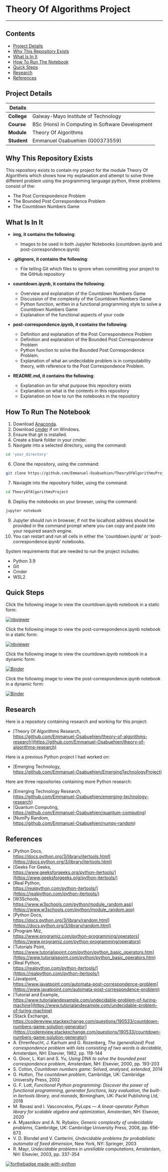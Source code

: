 # Theory Of Algorithms Project

***

## Contents

* [Project Details](#details)
* [Why This Repository Exists](#why) 
* [What Is In It](#what)
* [How To Run The Notebook](#how)
* [Quick Steps](#quick)
* [Research](#research)
* [References](#references)

## Project Details<a name = "details"></a>

| Details   |     |
| --- | --- |
| **College** | Galway-Mayo Institute of Technology|
| **Course** | BSc (Hons) in Computing in Software Development  |
| **Module** |  Theory Of Algorithms |
| **Student** | Emmanuel Osabuehien (G00373559) |

## Why This Repository Exists<a name = "why"></a>

This repository exists to contain my project for the module Theory Of Algorithms which shows how my explanation and attempt to solve three different problem using the programming language python, these problems consist of the:

- The Post Correspondence Problem
- The Bounded Post Correspondence Problem
- The Countdown Numbers Game

## What Is In It<a name = "what"></a>

- **img, it contains the following**:
    - Images to be used in both Jupyter Notebooks (countdown.ipynb and post-correspondence.ipynb)

- **.gitignore, it contains the following**:
    - File telling Git which files to ignore when committing your project to the GitHub repository

- **countdown.ipynb, it contains the following**:
    - Overview and explanation of the Countdown Numbers Game
    - Discussion of the complexity of the Countdown Numbers Game
    - Python function, written in a functional programming style to solve a Countdown Numbers Game
    - Explanation of the functional aspects of your code

- **post-correspondence.ipynb, it contains the following**:
    - Definition and explanation of the Post Correspondence Problem
    - Definition and explanation of the Bounded Post Correspondence Problem
    - Python function to solve the Bounded Post Correspondence Problem.
    - Explanation of what an undecidable problem is in computability theory, with reference to the Post Correspondence Problem.
    
- **README.md, it contains the following**:
    - Explanation on for what purpose this repository exists
    - Explanation on what is the contents in this repository
    - Explanation on how to run the notebooks in the repository

## How To Run The Notebook<a name = "how"></a>

1) Download [Anaconda]().
2) Download [cmder]() if on Windows.
3) Ensure that git is installed.
4) Create a blank folder in your cmder.
5) Navigate into a selected directory, using the command:
```bash
cd 'your_directory'
```
6) Clone the repository, using the command:
```bash
git clone https://github.com/Emmanuel-Osabuehien/TheoryOfAlgorithmsProject
```
7) Naviagte into the repository folder, using the command:
```bash
cd TheoryOfAlgorithmsProject
```
8) Deploy the notebooks on your browser, using the command:
```bash
jupyter notebook
```
9) Jupyter should run in browser, if not the localhost address should be provided in the command prompt where you can copy and paste into your required search engine.
10) You can restart and run all cells in either the 'countdown.ipynb' or 'post-correspondence.ipynb' notebooks.

<p> System requirements that are needed to run the project includes: </p>

- Python 3.9
- Git
- Cmder
- WSL2

## Quick Steps<a name = "quick"></a>

Click the following image to view the countdown.ipynb notebook in a static form:

[![nbviewer](https://raw.githubusercontent.com/jupyter/design/master/logos/Badges/nbviewer_badge.svg)](https://nbviewer.org/github/Emmanuel-Osabuehien/TheoryOfAlgorithmsProject/blob/main/countdown.ipynb)

Click the following image to view the post-correspondence.ipynb notebook in a static form:

[![nbviewer](https://raw.githubusercontent.com/jupyter/design/master/logos/Badges/nbviewer_badge.svg)](https://nbviewer.org/github/Emmanuel-Osabuehien/TheoryOfAlgorithmsProject/blob/main/post-correspondence.ipynb)

Click the following image to view the countdown.ipynb notebook in a dynamic form:

[![Binder](https://mybinder.org/badge_logo.svg)](https://mybinder.org/v2/gh/Emmanuel-Osabuehien/TheoryOfAlgorithmsProject/HEAD?labpath=countdown.ipynb)

Click the following image to view the post-correspondence.ipynb notebook in a dynamic form:

[![Binder](https://mybinder.org/badge_logo.svg)](https://mybinder.org/v2/gh/Emmanuel-Osabuehien/TheoryOfAlgorithmsProject/HEAD?labpath=post-correspondence.ipynb)

## Research<a name = "research"></a>

Here is a repository containing research and working for this project:

- [Theory Of Algorithms Research,<br> https://github.com/Emmanuel-Osabuehien/theory-of-algorithms-research](https://github.com/Emmanuel-Osabuehien/theory-of-algorithms-research)

Here is a previous Python project I had worked on:

- [Emerging Technology,<br> https://github.com/Emmanuel-Osabuehien/EmergingTechnologyProject)

Here are three repositories containing more Python research:

- [Emerging Technology Research,<br> https://github.com/Emmanuel-Osabuehien/emerging-technology-research)
- [Quantum Computing,<br> https://github.com/Emmanuel-Osabuehien/quantum-computing)
- [NumPy Random,<br> https://github.com/Emmanuel-Osabuehien/numpy-random)

## References<a name = "references"></a>

- [Python Docs,<br> https://docs.python.org/3/library/itertools.html](https://docs.python.org/3/library/itertools.html)
- [Geeks For Geeks,<br> https://www.geeksforgeeks.org/python-itertools/](https://www.geeksforgeeks.org/python-itertools/)
- [Real Python,<br> https://realpython.com/python-itertools/](https://realpython.com/python-itertools/)
- [W3Schools,<br> https://www.w3schools.com/python/module_random.asp](https://www.w3schools.com/python/module_random.asp)
- [Python Docs,<br> https://docs.python.org/3/library/random.html](https://docs.python.org/3/library/random.html)
- [Program Miz,<br> https://www.programiz.com/python-programming/operators](https://www.programiz.com/python-programming/operators)
- [Tutorials Point,<br> https://www.tutorialspoint.com/python/python_basic_operators.htm](https://www.tutorialspoint.com/python/python_basic_operators.htm)
- [Real Python,<br> https://realpython.com/python-itertools/](https://realpython.com/python-itertools/)
- [Javatpoint,<br> https://www.javatpoint.com/automata-post-correspondence-problem](https://www.javatpoint.com/automata-post-correspondence-problem)
- [Tutorial and Example,<br> https://www.tutorialandexample.com/undecidable-problem-of-turing-machine](https://www.tutorialandexample.com/undecidable-problem-of-turing-machine)
- [Stack Exchange,<br> https://codereview.stackexchange.com/questions/190533/countdown-numbers-game-solution-generator](https://codereview.stackexchange.com/questions/190533/countdown-numbers-game-solution-generator)
- A. Ehrenfeucht, J. Karhum and G. Rozenberg, *The (generalized) Post correspondence problem with lists consisting of two words is decidable*, Amsterdam, NH: Elsevier, 1982, pp. 119-144
- G. Gloor, L. Kari and S. Yu, *Using DNA to solve the bounded post correspondence problem*, Amsterdam, NH: Elsevier, 2000, pp. 193-203
- S. Colton, *Countdown numbers game: Solved, analysed, extended*, 2014
- G. Hutton, *The countdown problem*, Cambridge, UK: Cambridge University Press, 2002
- G. F. Lott, *Functional Python programming: Discover the power of functional programming, generator functions, lazy evaluation, the built-in itertools library, and monads*, Birmingham, UK: Packt Publishing Ltd, 2018
- M. Ravasi and I. Vasconcelos, *PyLops — A linear-operator Python library for scalable algebra and optimization*, Amsterdam, NH: Elsevier, 2020
- A. Myasnikov and A. N. Rybalov, *Generic complexity of undecidable problems*, Cambridge, UK: Cambridge University Press, 2008, pp. 656-673
- V. D. Blondel and V. Canterini, *Undecidable problems for probabilistic automata of fixed dimension*, New York, NY: Springer, 2003
- R. Mayr, *Undecidable problems in unreliable computations*, Amsterdam, NH: Elsevier, 2003, pp. 337-354

[![forthebadge made-with-python](http://ForTheBadge.com/images/badges/made-with-python.svg)](https://www.python.org/)